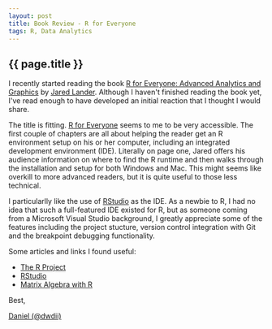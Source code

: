 ```yaml
---
layout: post
title: Book Review - R for Everyone
tags: R, Data Analytics
---
```

{{ page.title }}
----------------
I recently started reading the book [R for Everyone: Advanced Analytics and Graphics](http://www.amazon.com/dp/0321888030) by [Jared Lander](http://twitter.com/jaredlander). Although I haven't finished reading the book yet,
I've read enough to have developed an initial reaction that I thought I would share. 

The title is fitting. [R for Everyone](http://www.amazon.com/dp/0321888030) seems to me to be very accessible. The first couple of chapters are all about helping the reader get an R 
environment setup on his or her computer, including an integrated development environment (IDE). Literally on page one, Jared offers his audience information on where to find the R runtime
and then walks through the installation and setup for both Windows and Mac. This might seems like overkill to more advanced readers, but it is quite useful to those less technical. 

I particularlly like the use of [RStudio](http://www.rstudio.com/) as the IDE. As a newbie to R, I had no idea that such a full-featured IDE existed for R, but as someone coming from
a Microsoft Visual Studio background, I greatly appreciate some of the features including the project stucture, version control integration with Git and the breakpoint debugging functionality.

Some articles and links I found useful:
-  [The R Project](http://www.r-project.org)
-  [RStudio](http://www.rstudio.com/)
-  [Matrix Algebra with R](http://www.statmethods.net/advstats/matrix.html)

Best,

[Daniel (@dwdii)](http://twitter.com/dwdii)
